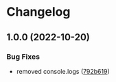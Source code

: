 # Changelog

## 1.0.0 (2022-10-20)


### Bug Fixes

* removed console.logs ([792b619](https://github.com/swimlane/node-docker-reference/commit/792b61922c22e5416e4fa02edb1b888ee26e261a))
